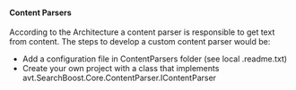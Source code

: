 #### Content Parsers

According to the Architecture a content parser is responsible to get text from content. The steps to develop a custom content parser would be:
- Add a configuration file in ContentParsers folder (see local .readme.txt)
- Create your own project with a class that implements avt.SearchBoost.Core.ContentParser.IContentParser